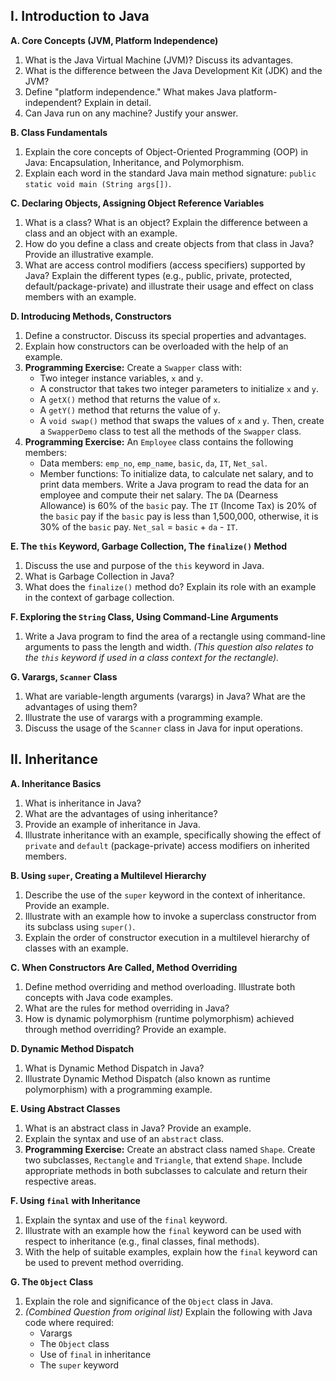 
## I. Introduction to Java

**A. Core Concepts (JVM, Platform Independence)**
1.  What is the Java Virtual Machine (JVM)? Discuss its advantages.
2.  What is the difference between the Java Development Kit (JDK) and the JVM?
3.  Define "platform independence." What makes Java platform-independent? Explain in detail.
4.  Can Java run on any machine? Justify your answer.

**B. Class Fundamentals**
1.  Explain the core concepts of Object-Oriented Programming (OOP) in Java: Encapsulation, Inheritance, and Polymorphism.
2.  Explain each word in the standard Java main method signature: `public static void main (String args[])`.

**C. Declaring Objects, Assigning Object Reference Variables**
1.  What is a class? What is an object? Explain the difference between a class and an object with an example.
2.  How do you define a class and create objects from that class in Java? Provide an illustrative example.
3.  What are access control modifiers (access specifiers) supported by Java? Explain the different types (e.g., public, private, protected, default/package-private) and illustrate their usage and effect on class members with an example.

**D. Introducing Methods, Constructors**
1.  Define a constructor. Discuss its special properties and advantages.
2.  Explain how constructors can be overloaded with the help of an example.
3.  **Programming Exercise:**
    Create a `Swapper` class with:
    *   Two integer instance variables, `x` and `y`.
    *   A constructor that takes two integer parameters to initialize `x` and `y`.
    *   A `getX()` method that returns the value of `x`.
    *   A `getY()` method that returns the value of `y`.
    *   A `void swap()` method that swaps the values of `x` and `y`.
    Then, create a `SwapperDemo` class to test all the methods of the `Swapper` class.
4.  **Programming Exercise:**
    An `Employee` class contains the following members:
    *   Data members: `emp_no`, `emp_name`, `basic`, `da`, `IT`, `Net_sal`.
    *   Member functions: To initialize data, to calculate net salary, and to print data members.
    Write a Java program to read the data for an employee and compute their net salary.
    The `DA` (Dearness Allowance) is 60% of the `basic` pay.
    The `IT` (Income Tax) is 20% of the `basic` pay if the `basic` pay is less than 1,500,000, otherwise, it is 30% of the `basic` pay.
    `Net_sal` = `basic` + `da` - `IT`.

**E. The `this` Keyword, Garbage Collection, The `finalize()` Method**
1.  Discuss the use and purpose of the `this` keyword in Java.
2.  What is Garbage Collection in Java?
3.  What does the `finalize()` method do? Explain its role with an example in the context of garbage collection.

**F. Exploring the `String` Class, Using Command-Line Arguments**
1.  Write a Java program to find the area of a rectangle using command-line arguments to pass the length and width. *(This question also relates to the `this` keyword if used in a class context for the rectangle).*

**G. Varargs, `Scanner` Class**
1.  What are variable-length arguments (varargs) in Java? What are the advantages of using them?
2.  Illustrate the use of varargs with a programming example.
3.  Discuss the usage of the `Scanner` class in Java for input operations.


## II. Inheritance

**A. Inheritance Basics**
1.  What is inheritance in Java?
2.  What are the advantages of using inheritance?
3.  Provide an example of inheritance in Java.
4.  Illustrate inheritance with an example, specifically showing the effect of `private` and `default` (package-private) access modifiers on inherited members.

**B. Using `super`, Creating a Multilevel Hierarchy**
1.  Describe the use of the `super` keyword in the context of inheritance. Provide an example.
2.  Illustrate with an example how to invoke a superclass constructor from its subclass using `super()`.
3.  Explain the order of constructor execution in a multilevel hierarchy of classes with an example.

**C. When Constructors Are Called, Method Overriding**
1.  Define method overriding and method overloading. Illustrate both concepts with Java code examples.
2.  What are the rules for method overriding in Java?
3.  How is dynamic polymorphism (runtime polymorphism) achieved through method overriding? Provide an example.

**D. Dynamic Method Dispatch**
1.  What is Dynamic Method Dispatch in Java?
2.  Illustrate Dynamic Method Dispatch (also known as runtime polymorphism) with a programming example.

**E. Using Abstract Classes**
1.  What is an abstract class in Java? Provide an example.
2.  Explain the syntax and use of an `abstract` class.
3.  **Programming Exercise:**
    Create an abstract class named `Shape`.
    Create two subclasses, `Rectangle` and `Triangle`, that extend `Shape`.
    Include appropriate methods in both subclasses to calculate and return their respective areas.

**F. Using `final` with Inheritance**
1.  Explain the syntax and use of the `final` keyword.
2.  Illustrate with an example how the `final` keyword can be used with respect to inheritance (e.g., final classes, final methods).
3.  With the help of suitable examples, explain how the `final` keyword can be used to prevent method overriding.

**G. The `Object` Class**
1.  Explain the role and significance of the `Object` class in Java.
2.  *(Combined Question from original list)* Explain the following with Java code where required:
    *   Varargs
    *   The `Object` class
    *   Use of `final` in inheritance
    *   The `super` keyword

